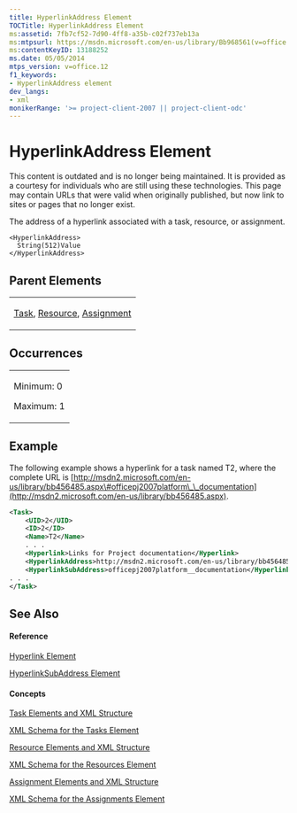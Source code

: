 ```yaml
---
title: HyperlinkAddress Element
TOCTitle: HyperlinkAddress Element
ms:assetid: 7fb7cf52-7d90-4ff8-a35b-c02f737eb13a
ms:mtpsurl: https://msdn.microsoft.com/en-us/library/Bb968561(v=office.12)
ms:contentKeyID: 13188252
ms.date: 05/05/2014
mtps_version: v=office.12
f1_keywords:
- HyperlinkAddress element
dev_langs:
- xml
monikerRange: '>= project-client-2007 || project-client-odc'
---
```


# HyperlinkAddress Element

This content is outdated and is no longer being maintained. It is provided as a courtesy for individuals who are still using these technologies. This page may contain URLs that were valid when originally published, but now link to sites or pages that no longer exist.

The address of a hyperlink associated with a task, resource, or assignment.

    <HyperlinkAddress>
      String(512)Value
    </HyperlinkAddress>

## Parent Elements

<table>
<colgroup>
<col style="width: 100%" />
</colgroup>
<tbody>
<tr class="odd">
<td><p><a href="bb968487(v=office.12).md">Task</a>, <a href="bb968715(v=office.12).md">Resource</a>, <a href="bb968611(v=office.12).md">Assignment</a></p></td>
</tr>
</tbody>
</table>

## Occurrences

<table>
<colgroup>
<col style="width: 100%" />
</colgroup>
<tbody>
<tr class="odd">
<td><p>Minimum: 0</p>
<p>Maximum: 1</p></td>
</tr>
</tbody>
</table>

## Example

The following example shows a hyperlink for a task named T2, where the complete URL is [http://msdn2.microsoft.com/en-us/library/bb456485.aspx\#officepj2007platform\_\_documentation](http://msdn2.microsoft.com/en-us/library/bb456485.aspx).

``` xml
<Task>
    <UID>2</UID>
    <ID>2</ID>
    <Name>T2</Name>
    . . .
    <Hyperlink>Links for Project documentation</Hyperlink>
    <HyperlinkAddress>http://msdn2.microsoft.com/en-us/library/bb456485.aspx</HyperlinkAddress>
    <HyperlinkSubAddress>officepj2007platform__documentation</HyperlinkSubAddress>
. . .
</Task>
```

## See Also

#### Reference

[Hyperlink Element](bb968729\(v=office.12\).md)

[HyperlinkSubAddress Element](bb968602\(v=office.12\).md)

#### Concepts

[Task Elements and XML Structure](bb968475\(v=office.12\).md)

[XML Schema for the Tasks Element](bb968415\(v=office.12\).md)

[Resource Elements and XML Structure](bb968445\(v=office.12\).md)

[XML Schema for the Resources Element](bb968511\(v=office.12\).md)

[Assignment Elements and XML Structure](bb968738\(v=office.12\).md)

[XML Schema for the Assignments Element](bb968414\(v=office.12\).md)

